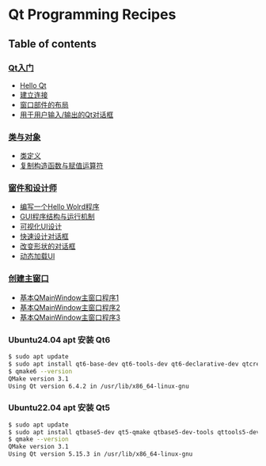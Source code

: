# Qt Programming Recipes

## Table of contents

### [Qt入门](getting_started)
- [Hello Qt](getting_started/recipe-01)
- [建立连接](getting_started/recipe-02)
- [窗口部件的布局](getting_started/recipe-03)
- [用于用户输入/输出的Qt对话框](getting_started/recipe-04)

### [类与对象](top_of_the_class)
- [类定义](top_of_the_class/recipe-01)
- [复制构造函数与赋值运算符](top_of_the_class/recipe-02)

### [窗件和设计师](widgets_and_designer)
- [编写一个Hello Wolrd程序](widgets_and_designer/recipe-01)
- [GUI程序结构与运行机制](widgets_and_designer/recipe-02)
- [可视化UI设计](widgets_and_designer/recipe-03)
- [快速设计对话框](widgets_and_designer/recipe-04)
- [改变形状的对话框](widgets_and_designer/recipe-05)
- [动态加载UI](widgets_and_designer/recipe-06)

### [创建主窗口](creating_main_windows)
- [基本QMainWindow主窗口程序1](creating_main_windows/recipe-01)
- [基本QMainWindow主窗口程序2](creating_main_windows/recipe-02)
- [基本QMainWindow主窗口程序3](creating_main_windows/recipe-03)

### Ubuntu24.04 apt 安装 Qt6

```bash
$ sudo apt update
$ sudo apt install qt6-base-dev qt6-tools-dev qt6-declarative-dev qtcreator
$ qmake6 --version
QMake version 3.1
Using Qt version 6.4.2 in /usr/lib/x86_64-linux-gnu
```

### Ubuntu22.04 apt 安装 Qt5

```bash
$ sudo apt update
$ sudo apt install qtbase5-dev qt5-qmake qtbase5-dev-tools qttools5-dev-tools qttools5-dev
$ qmake --version
QMake version 3.1
Using Qt version 5.15.3 in /usr/lib/x86_64-linux-gnu
```
